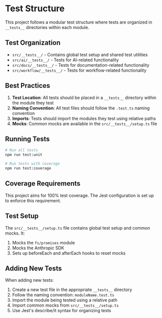# Test Structure

This project follows a modular test structure where tests are organized in `__tests__` directories within each module.

## Test Organization

- `src/__tests__/` - Contains global test setup and shared test utilities
- `src/ai/__tests__/` - Tests for AI-related functionality
- `src/docs/__tests__/` - Tests for documentation-related functionality
- `src/workflow/__tests__/` - Tests for workflow-related functionality

## Best Practices

1. **Test Location**: All tests should be placed in a `__tests__` directory within the module they test
2. **Naming Convention**: All test files should follow the `.test.ts` naming convention
3. **Imports**: Tests should import the modules they test using relative paths
4. **Mocks**: Common mocks are available in the `src/__tests__/setup.ts` file

## Running Tests

```bash
# Run all tests
npm run test:unit

# Run tests with coverage
npm run test:coverage
```

## Coverage Requirements

This project aims for 100% test coverage. The Jest configuration is set up to enforce this requirement.

## Test Setup

The `src/__tests__/setup.ts` file contains global test setup and common mocks. It:

1. Mocks the `fs/promises` module
2. Mocks the Anthropic SDK
3. Sets up beforeEach and afterEach hooks to reset mocks

## Adding New Tests

When adding new tests:

1. Create a new test file in the appropriate `__tests__` directory
2. Follow the naming convention: `moduleName.test.ts`
3. Import the module being tested using a relative path
4. Import common mocks from `src/__tests__/setup.ts`
5. Use Jest's describe/it syntax for organizing tests
